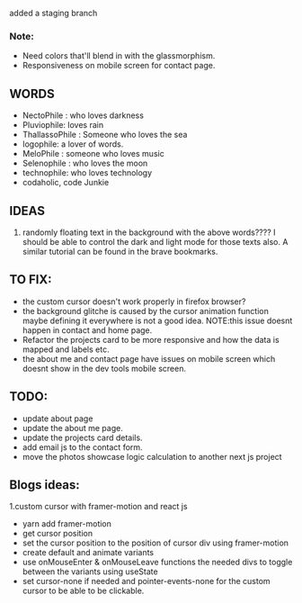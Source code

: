 added a staging branch

### Note:

- Need colors that'll blend in with the glassmorphism.
- Responsiveness on mobile screen for contact page.

## WORDS

- NectoPhile : who loves darkness
- Pluviophile: loves rain
- ThallassoPhile : Someone who loves the sea
- logophile: a lover of words.
- MeloPhile : someone who loves music
- Selenophile : who loves the moon
- technophile: who loves technology
- codaholic, code Junkie

## IDEAS

1. randomly floating text in the background with the above words???? I should be able to
   control the dark and light mode for those texts also.
   A similar tutorial can be found in the brave bookmarks.

## TO FIX:

- the custom cursor doesn't work properly in firefox browser?
- the background glitche is caused by the cursor animation function maybe defining it everywhere is not a good idea.
  NOTE:this issue doesnt happen in contact and home page.
- Refactor the projects card to be more responsive and how the data is mapped and labels etc.
- the about me and contact page have issues on mobile screen which doesnt show in the dev tools mobile screen.

## TODO:

- update about page
- update the about me page.
- update the projects card details.
- add email js to the contact form.
- move the photos showcase logic calculation to another next js project

## Blogs ideas:

1.custom cursor with framer-motion and react js

- yarn add framer-motion
- get cursor position
- set the cursor position to the position of cursor div using framer-motion
- create default and animate variants
- use onMouseEnter & onMouseLeave functions the needed divs to toggle between the variants using useState
- set cursor-none if needed and pointer-events-none for the custom cursor to be able to be clickable.
